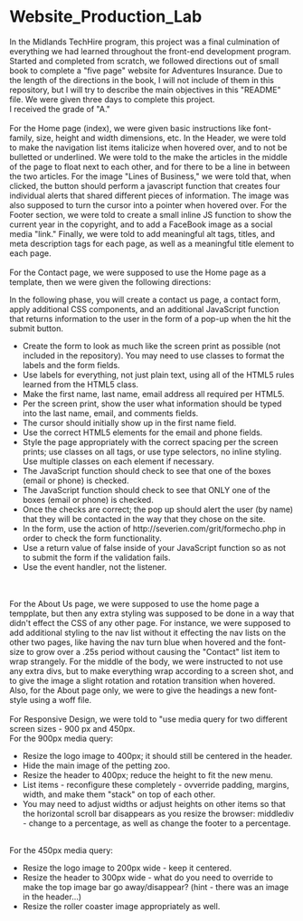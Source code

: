 # Website_Production_Lab
In the Midlands TechHire program, this project was a final culmination of everything we had learned throughout the front-end development program. Started and completed from scratch, we followed directions out of small book to complete a "five page" website for Adventures Insurance. Due to the length of the directions in the book, I will not include of them in this repository, but I will try to describe the main objectives in this "README" file. We were given three days to complete this project.
<br/>
I received the grade of "A." 
<br/>
<br/>
For the Home page (index), we were given basic instructions like font-family, size, height and width dimensions, etc. In the Header, we were told to make the navigation list items italicize when hovered over, and to not be bulletted or underlined. We were told to the make the articles in the middle of the page to float next to each other, and for there to be a line in between the two articles. For the image "Lines of Business," we were told that, when clicked, the button should perform a javascript function that creates four individual alerts that shared different pieces of information. The image was also supposed to turn the cursor into a pointer when hovered over. For the Footer section, we were told to create a small inline JS function to show the current year in the copyright, and to add a FaceBook image as a social media "link." Finally, we were told to add meaningful alt tags, titles, and meta description tags for each page, as well as a meaningful title element to each page.
<br/>
<br/>
For the Contact page, we were supposed to use the Home page as a template, then we were given the following directions:
<p>In the following phase, you will create a contact us page, a contact form, apply additional CSS components, and an additional JavaScript function that returns information to the user in the form of a pop-up when the hit the submit button.</p>
<ul>
<li>Create the form to look as much like the screen print as possible (not included in the repository). You may need to use classes to format the labels and the form fields.</li>
<li>Use labels for everything, not just plain text, using all of the HTML5 rules learned from the HTML5 class.</li>
<li>Make the first name, last name, email address all required per HTML5.</li>
<li>Per the screen print, show the user what information should be typed into the last name, email, and comments fields.</li>
<li>The cursor should initially show up in the first name field.</li>
<li>Use the correct HTML5 elements for the email and phone fields.</li>
<li>Style the page appropriately with the correct spacing per the screen prints; use classes on all tags, or use type selectors, no inline styling. Use multiple classes on each element if necessary.</li>
<li>The JavaScript function should check to see that one of the boxes (email or phone) is checked.</li>
<li>The JavaScript function should check to see that ONLY one of the boxes (email or phone) is checked.</li>
<li>Once the checks are correct; the pop up should alert the user (by name) that they will be contacted in the way that they chose on the site.</li>
<li>In the form, use the action of http://severien.com/grit/formecho.php in order to check the form functionality.</li>
<li>Use a return value of false inside of your JavaScript function so as not to submit the form if the validation fails.</li>
<li>Use the event handler, not the listener.</li>
</ul>
<br/>
<br/>
For the About Us page, we were supposed to use the home page a tempplate, but then any extra styling was supposed to be done in a way that didn't effect the CSS of any other page. For instance, we were supposed to add additional styling to the nav list without it effecting the nav lists on the other two pages, like having the nav turn blue when hovered and the font-size to grow over a .25s period without causing the "Contact" list item to wrap strangely. For the middle of the body, we were instructed to not use any extra divs, but to make everything wrap according to a screen shot, and to give the image a slight rotation and rotation transition when hovered. Also, for the About page only, we were to give the headings a new font-style using a woff file.
<br/>
<br/>
For Responsive Design, we were told to "use media query for two different screen sizes - 900 px and 450px.
<br/>
For the 900px media query:
<ul>
<li>Resize the logo image to 400px; it should still be centered in the header.</li>
<li>Hide the main image of the petting zoo.</li>
<li>Resize the header to 400px; reduce the height to fit the new menu.</li>
<li>List items - reconfigure these completely - ovverride padding, margins, width, and make them "stack" on top of each other.</li>
<li>You may need to adjust widths or adjust heights on other items so that the horizontal scroll bar disappears as you resize the browser: middlediv - change to a percentage, as well as change the footer to a percentage.</li>
</ul>
<br/>
For the 450px media query:
<ul>
<li>Resize the logo image to 200px wide - keep it centered.</li>
<li>Resize the header to 300px wide - what do you need to override to make the top image bar go away/disappear? (hint - there was an image in the header...)</li>
<li>Resize the roller coaster image appropriately as well.</li>
</ul>
